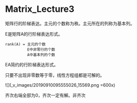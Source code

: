 # Matrix_Lecture3
矩阵行的阶梯表达。主元的个数称为秩。主元所在的列称为基本列。

E是矩阵A的行阶梯表达形式。
```
rank(A) = 主元的个数
          E中非零行的个数
          A中基本列的个数
```
EA简约的行阶梯表达形式。

只要不出现非零数等于零，线性方程组都是可解的。

![](_v_images/20190910095555026_15569.png =600x)


齐次右端全部为0，齐次一定有解。非齐次